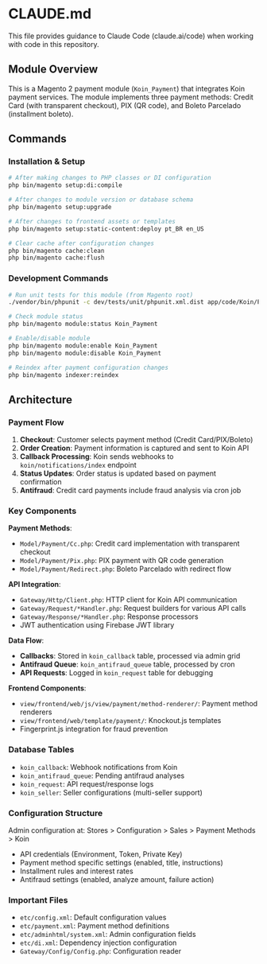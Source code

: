 # CLAUDE.md

This file provides guidance to Claude Code (claude.ai/code) when working with code in this repository.

## Module Overview

This is a Magento 2 payment module (`Koin_Payment`) that integrates Koin payment services. The module implements three payment methods: Credit Card (with transparent checkout), PIX (QR code), and Boleto Parcelado (installment boleto).

## Commands

### Installation & Setup
```bash
# After making changes to PHP classes or DI configuration
php bin/magento setup:di:compile

# After changes to module version or database schema
php bin/magento setup:upgrade

# After changes to frontend assets or templates
php bin/magento setup:static-content:deploy pt_BR en_US

# Clear cache after configuration changes
php bin/magento cache:clean
php bin/magento cache:flush
```

### Development Commands
```bash
# Run unit tests for this module (from Magento root)
./vendor/bin/phpunit -c dev/tests/unit/phpunit.xml.dist app/code/Koin/Payment/Test/Unit/

# Check module status
php bin/magento module:status Koin_Payment

# Enable/disable module
php bin/magento module:enable Koin_Payment
php bin/magento module:disable Koin_Payment

# Reindex after payment configuration changes
php bin/magento indexer:reindex
```

## Architecture

### Payment Flow
1. **Checkout**: Customer selects payment method (Credit Card/PIX/Boleto)
2. **Order Creation**: Payment information is captured and sent to Koin API
3. **Callback Processing**: Koin sends webhooks to `koin/notifications/index` endpoint
4. **Status Updates**: Order status is updated based on payment confirmation
5. **Antifraud**: Credit card payments include fraud analysis via cron job

### Key Components

**Payment Methods**:
- `Model/Payment/Cc.php`: Credit card implementation with transparent checkout
- `Model/Payment/Pix.php`: PIX payment with QR code generation
- `Model/Payment/Redirect.php`: Boleto Parcelado with redirect flow

**API Integration**:
- `Gateway/Http/Client.php`: HTTP client for Koin API communication
- `Gateway/Request/*Handler.php`: Request builders for various API calls
- `Gateway/Response/*Handler.php`: Response processors
- JWT authentication using Firebase JWT library

**Data Flow**:
- **Callbacks**: Stored in `koin_callback` table, processed via admin grid
- **Antifraud Queue**: `koin_antifraud_queue` table, processed by cron
- **API Requests**: Logged in `koin_request` table for debugging

**Frontend Components**:
- `view/frontend/web/js/view/payment/method-renderer/`: Payment method renderers
- `view/frontend/web/template/payment/`: Knockout.js templates
- Fingerprint.js integration for fraud prevention

### Database Tables
- `koin_callback`: Webhook notifications from Koin
- `koin_antifraud_queue`: Pending antifraud analyses
- `koin_request`: API request/response logs
- `koin_seller`: Seller configurations (multi-seller support)

### Configuration Structure
Admin configuration at: Stores > Configuration > Sales > Payment Methods > Koin
- API credentials (Environment, Token, Private Key)
- Payment method specific settings (enabled, title, instructions)
- Installment rules and interest rates
- Antifraud settings (enabled, analyze amount, failure action)

### Important Files
- `etc/config.xml`: Default configuration values
- `etc/payment.xml`: Payment method definitions
- `etc/adminhtml/system.xml`: Admin configuration fields
- `etc/di.xml`: Dependency injection configuration
- `Gateway/Config/Config.php`: Configuration reader